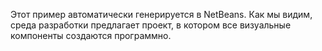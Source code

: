 Этот пример автоматически генерируется в NetBeans. Как мы видим, среда разработки предлагает проект, в котором все визуальные компоненты создаются программно.